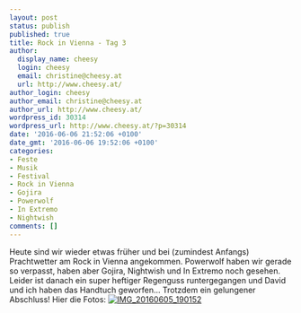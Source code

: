 ```yaml
---
layout: post
status: publish
published: true
title: Rock in Vienna - Tag 3
author:
  display_name: cheesy
  login: cheesy
  email: christine@cheesy.at
  url: http://www.cheesy.at/
author_login: cheesy
author_email: christine@cheesy.at
author_url: http://www.cheesy.at/
wordpress_id: 30314
wordpress_url: http://www.cheesy.at/?p=30314
date: '2016-06-06 21:52:06 +0100'
date_gmt: '2016-06-06 19:52:06 +0100'
categories:
- Feste
- Musik
- Festival
- Rock in Vienna
- Gojira
- Powerwolf
- In Extremo
- Nightwish
comments: []
---
```

Heute sind wir wieder etwas früher und bei (zumindest Anfangs) Prachtwetter am Rock in Vienna angekommen. Powerwolf haben wir gerade so verpasst, haben aber Gojira, Nightwish und In Extremo noch gesehen. Leider ist danach ein super heftiger Regenguss runtergegangen und David und ich haben das Handtuch geworfen... Trotzdem ein gelungener Abschluss! Hier die Fotos:
[![IMG_20160605_190152](http://www.cheesy.at/wp-content/uploads/IMG_20160605_190152.jpg)](http://www.cheesy.at/fotos/events/rock-in-vienna/tag-3-powerwolf-gojira-nightwish-in-extremo/)
